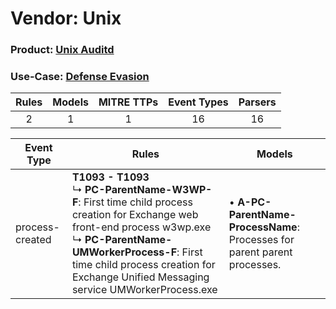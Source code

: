 Vendor: Unix
============
### Product: [Unix Auditd](../ds_unix_unix_auditd.md)
### Use-Case: [Defense Evasion](../../../../UseCases/uc_defense_evasion.md)

| Rules | Models | MITRE TTPs | Event Types | Parsers |
|:-----:|:------:|:----------:|:-----------:|:-------:|
|   2   |   1    |     1      |     16      |   16    |

| Event Type      | Rules                                                                                                                                                                                                                                                                            | Models                                                                        |
| --------------- | -------------------------------------------------------------------------------------------------------------------------------------------------------------------------------------------------------------------------------------------------------------------------------- | ----------------------------------------------------------------------------- |
| process-created | <b>T1093 - T1093</b><br> ↳ <b>PC-ParentName-W3WP-F</b>: First time child process creation for Exchange web front-end process w3wp.exe<br> ↳ <b>PC-ParentName-UMWorkerProcess-F</b>: First time child process creation for Exchange Unified Messaging service UMWorkerProcess.exe |  • <b>A-PC-ParentName-ProcessName</b>: Processes for parent parent processes. |